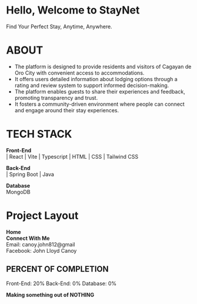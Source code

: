 # Hello, Welcome to StayNet
Find Your Perfect Stay, Anytime, Anywhere.

# ABOUT
- The platform is designed to provide residents and visitors of Cagayan de Oro City with convenient access to accommodations.
- It offers users detailed information about lodging options through a rating and review system to support informed decision-making.
- The platform enables guests to share their experiences and feedback, promoting transparency and trust.
- It fosters a community-driven environment where people can connect and engage around their stay experiences.

# TECH STACK

**Front-End**<br>
| React | Vite | Typescript | HTML | CSS | Tailwind CSS

**Back-End**<br>
| Spring Boot | Java

**Database**<br>
MongoDB


# Project Layout

**Home**
<br>
**Connect With Me**<br>
Email: canoy.john812@gmail<br>
Facebook: John Lloyd Canoy<br>

## PERCENT OF COMPLETION

Front-End: 20%
Back-End: 0%
Database: 0%



**Making something out of NOTHING**
